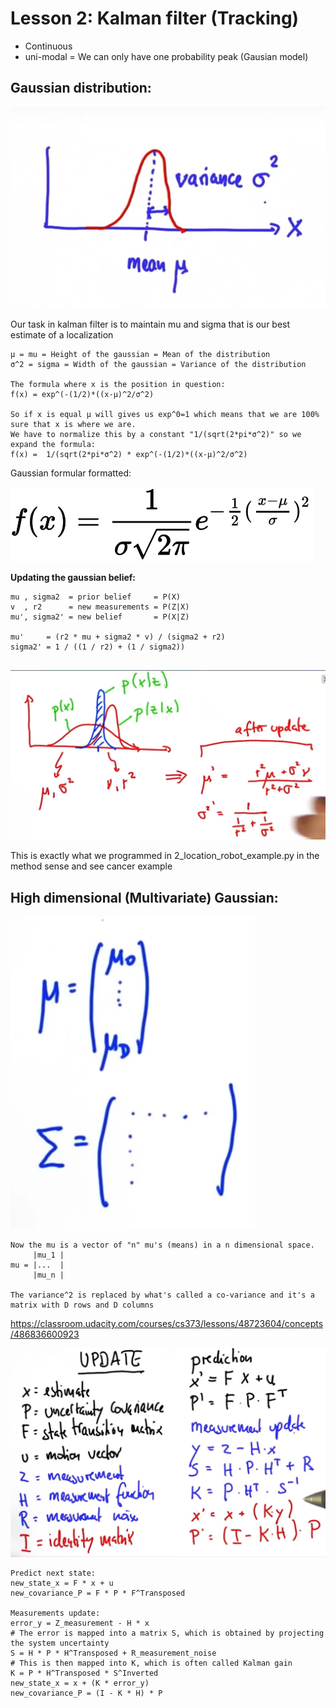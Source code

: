 # Lesson 2: Kalman filter (Tracking)

* Continuous
* uni-modal = We can only have one probability peak (Gausian model)

## Gaussian distribution:

![Gassian image](img/Gaussian.png)

Our task in kalman filter is to maintain mu and sigma that is our best estimate of a localization
```text
μ = mu = Height of the gaussian = Mean of the distribution 
σ^2 = sigma = Width of the gaussian = Variance of the distribution

The formula where x is the position in question:
f(x) = exp^(-(1/2)*((x-μ)^2/σ^2)

So if x is equal μ will gives us exp^0=1 which means that we are 100% sure that x is where we are.
We have to normalize this by a constant "1/(sqrt(2*pi*σ^2)" so we expand the formula:
f(x) =  1/(sqrt(2*pi*σ^2) * exp^(-(1/2)*((x-μ)^2/σ^2)

```
Gaussian formular formatted:

![gassian formular formatted better](img/gaussian_distribution.svg)


**Updating the gaussian belief:**
```text
mu , sigma2  = prior belief     = P(X)
v  , r2      = new measurements = P(Z|X)
mu', sigma2' = new belief       = P(X|Z)

mu'     = (r2 * mu + sigma2 * v) / (sigma2 + r2)
sigma2' = 1 / ((1 / r2) + (1 / sigma2))


```
![img.png](img/gaussian_update.png)

This is exactly what we programmed in 2_location_robot_example.py in the method sense and see cancer example

## High dimensional (Multivariate) Gaussian:
![Multivariate gaussian image](img/MultivariateGaussian.png)
```text
Now the mu is a vector of "n" mu's (means) in a n dimensional space. 
     |mu_1 |
mu = |...  |
     |mu_n |
     
The variance^2 is replaced by what's called a co-variance and it's a matrix with D rows and D columns
```

https://classroom.udacity.com/courses/cs373/lessons/48723604/concepts/486836600923

![img.png](img/mg_update_predict.png)

```text
Predict next state:
new_state_x = F * x + u
new_covariance_P = F * P * F^Transposed

Measurements update:
error_y = Z_measurement - H * x
# The error is mapped into a matrix S, which is obtained by projecting the system uncertainty
S = H * P * H^Transposed + R_measurement_noise
# This is then mapped into K, which is often called Kalman gain
K = P * H^Transposed * S^Inverted 
new_state_x = x + (K * error_y)
new_covariance_P = (I - K * H) * P
```